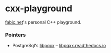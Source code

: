 # cxx-playground

[fabic.net](https://fabic.net)'s personal C++ playground.

### Pointers

* PostgreSql's [libpqxx](http://pqxx.org/development/libpqxx/) &ndash; [libpqxx.readthedocs.io](http://libpqxx.readthedocs.io/en/latest/)
